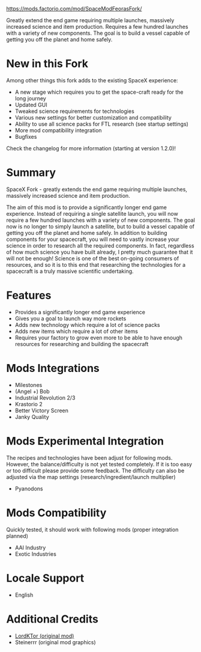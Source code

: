https://mods.factorio.com/mod/SpaceModFeorasFork/

Greatly extend the end game requiring multiple launches, massively increased science and item production. Requires a few hundred launches with a variety of new components. The goal is to build a vessel capable of getting you off the planet and home safely.

# New in this Fork
Among other things this fork adds to the existing SpaceX experience:  

- A new stage which requires you to get the space-craft ready for the long journey
- Updated GUI
- Tweaked science requirements for technologies
- Various new settings for better customization and compatibility
- Ability to use all science packs for FTL research (see startup settings)
- More mod compatibility integration
- Bugfixes  

Check the changelog for more information (starting at version 1.2.0)!

# Summary
SpaceX Fork - greatly extends the end game requiring multiple launches, massively increased science and item production.

The aim of this mod is to provide a significantly longer end game experience. Instead of requiring a single satellite launch, you will now require a few hundred launches with a variety of new components. The goal now is no longer to simply launch a satellite, but to build a vessel capable of getting you off the planet and home safely. In addition to building components for your spacecraft, you will need to vastly increase your science in order to research all the required components. In fact, regardless of how much science you have built already, I pretty much guarantee that it will not be enough! Science is one of the best on-going consumers of resources, and so it is to this end that researching the technologies for a spacecraft is a truly massive scientific undertaking.

# Features
- Provides a significantly longer end game experience
- Gives you a goal to launch way more rockets
- Adds new technology which require a lot of science packs
- Adds new items which require a lot of other items
- Requires your factory to grow even more to be able to have enough resources for researching and building the spacecraft

# Mods Integrations
- Milestones
- (Angel +) Bob
- Industrial Revolution 2/3
- Krastorio 2
- Better Victory Screen
- Janky Quality

# Mods Experimental Integration
The recipes and technologies have been adjust for following mods. However, the balance/difficulty is not yet tested completely. If it is too easy or too difficult please provide some feedback. The difficulty can also be adjusted via the map settings (research/ingredient/launch multiplier)  

- Pyanodons

# Mods Compatibility 
Quickly tested, it should work with following mods (proper integration planned)  

- AAI Industry
- Exotic Industries

# Locale Support
- English

# Additional Credits
- [LordKTor (original mod)](https://mods.factorio.com/mod/SpaceMod)
- Steinerrr (original mod graphics)
